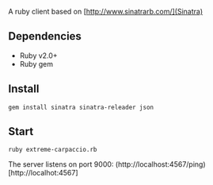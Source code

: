 A ruby client based on [http://www.sinatrarb.com/](Sinatra)

## Dependencies
- Ruby v2.0+
- Ruby gem

## Install
```
gem install sinatra sinatra-releader json
```

## Start
```
ruby extreme-carpaccio.rb
```

The server listens on port 9000: (http://localhost:4567/ping)[http://localhot:4567]
